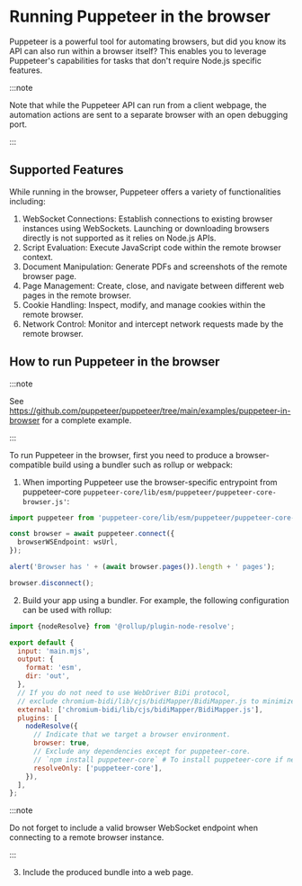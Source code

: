 # Running Puppeteer in the browser

Puppeteer is a powerful tool for automating browsers, but did you know its API can also run within a browser itself? This enables you to leverage Puppeteer's capabilities for tasks that don't require Node.js specific features.

:::note

Note that while the Puppeteer API can run from a client webpage, the automation actions are sent to a separate browser with an open debugging port.

:::


## Supported Features

While running in the browser, Puppeteer offers a variety of functionalities including:

1. WebSocket Connections: Establish connections to existing browser instances using WebSockets. Launching or downloading browsers directly is not supported as it relies on Node.js APIs.
2. Script Evaluation: Execute JavaScript code within the remote browser context.
3. Document Manipulation: Generate PDFs and screenshots of the remote browser page.
4. Page Management: Create, close, and navigate between different web pages in the remote browser.
5. Cookie Handling: Inspect, modify, and manage cookies within the remote browser.
6. Network Control: Monitor and intercept network requests made by the remote browser.

## How to run Puppeteer in the browser

:::note

See https://github.com/puppeteer/puppeteer/tree/main/examples/puppeteer-in-browser for a complete example.

:::

To run Puppeteer in the browser, first you need to produce a browser-compatible build using a bundler such as rollup or webpack:

1. When importing Puppeteer use the browser-specific entrypoint from puppeteer-core `puppeteer-core/lib/esm/puppeteer/puppeteer-core-browser.js'`:

```ts
import puppeteer from 'puppeteer-core/lib/esm/puppeteer/puppeteer-core-browser.js';

const browser = await puppeteer.connect({
  browserWSEndpoint: wsUrl,
});

alert('Browser has ' + (await browser.pages()).length + ' pages');

browser.disconnect();
```

2. Build your app using a bundler. For example, the following configuration can be used with rollup:

```js
import {nodeResolve} from '@rollup/plugin-node-resolve';

export default {
  input: 'main.mjs',
  output: {
    format: 'esm',
    dir: 'out',
  },
  // If you do not need to use WebDriver BiDi protocol,
  // exclude chromium-bidi/lib/cjs/bidiMapper/BidiMapper.js to minimize the bundle size.
  external: ['chromium-bidi/lib/cjs/bidiMapper/BidiMapper.js'],
  plugins: [
    nodeResolve({
      // Indicate that we target a browser environment.
      browser: true,
      // Exclude any dependencies except for puppeteer-core.
      // `npm install puppeteer-core` # To install puppeteer-core if needed.
      resolveOnly: ['puppeteer-core'],
    }),
  ],
};
```

:::note

Do not forget to include a valid browser WebSocket endpoint when connecting to a remote browser instance.

:::

3. Include the produced bundle into a web page.
